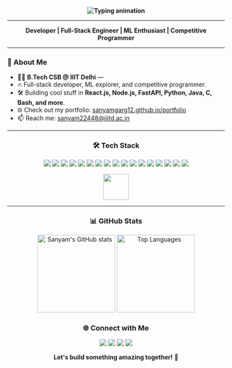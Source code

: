 <!-- Sexy animated banner (optional, can be replaced with a static image) -->
<p align="center">
  <b><img src="https://readme-typing-svg.demolab.com?font=Fira+Code&size=32&pause=1000&color=800080&center=true&vCenter=true&width=900&lines=Hey%2C+I'm+Sanyam+Garg!;Full-Stack+Dev+%7C+ML+Enthusiast+%7C+Code+Nerd;Welcome+to+my+GitHub+Profile!" alt="Typing animation" /></b>
</p>


---

<p align="center">
  <b>Developer | Full-Stack Engineer | ML Enthusiast | Competitive Programmer</b>
</p>

---

### 🚀 About Me

- 🧑‍💻 **B.Tech CSB @ IIIT Delhi** &mdash;
- 🔥 Full-stack developer, ML explorer, and competitive programmer.
- 🛠️ Building cool stuff in **React.js, Node.js, FastAPI, Python, Java, C, Bash, and more**.
- 🌐 Check out my portfolio: [sanyamgarg12.github.io/portfolio](https://sanyamgarg12.github.io/portfolio/)
- 📫 Reach me: sanyam22448@iiitd.ac.in

---

<h3 align="center">🛠️ Tech Stack</h3>

<p align="center">
  <img src="https://img.shields.io/badge/C-00599C?style=for-the-badge&logo=c&logoColor=white"/>
  <img src="https://img.shields.io/badge/C++-00599C?style=for-the-badge&logo=c%2B%2B&logoColor=white"/>
  <img src="https://img.shields.io/badge/Python-3776AB?style=for-the-badge&logo=python&logoColor=white"/>
  <img src="https://img.shields.io/badge/Java-ED8B00?style=for-the-badge&logo=java&logoColor=white"/>
  <img src="https://img.shields.io/badge/React-20232A?style=for-the-badge&logo=react&logoColor=61DAFB"/>
  <img src="https://img.shields.io/badge/Node.js-339933?style=for-the-badge&logo=nodedotjs&logoColor=white"/>
  <img src="https://img.shields.io/badge/Express.js-000000?style=for-the-badge&logo=express&logoColor=white"/>
  <img src="https://img.shields.io/badge/FastAPI-009688?style=for-the-badge&logo=fastapi&logoColor=white"/>
  <img src="https://img.shields.io/badge/Django-092E20?style=for-the-badge&logo=django&logoColor=white"/>
  <img src="https://img.shields.io/badge/MongoDB-47A248?style=for-the-badge&logo=mongodb&logoColor=white"/>
  <img src="https://img.shields.io/badge/Prisma-2D3748?style=for-the-badge&logo=prisma&logoColor=white"/>
  <img src="https://img.shields.io/badge/MySQL-4479A1?style=for-the-badge&logo=mysql&logoColor=white"/>
  <img src="https://img.shields.io/badge/Docker-2496ED?style=for-the-badge&logo=docker&logoColor=white"/>
  <img src="https://img.shields.io/badge/Bash-4EAA25?style=for-the-badge&logo=gnubash&logoColor=white"/>
  <img src="https://img.shields.io/badge/Git-F05032?style=for-the-badge&logo=git&logoColor=white"/>
  <img src="https://img.shields.io/badge/Figma-F24E1E?style=for-the-badge&logo=figma&logoColor=white"/>
  <img src="https://img.shields.io/badge/LaTeX-008080?style=for-the-badge&logo=latex&logoColor=white"/>
</p>
<p align="center">
  <img src="https://media.giphy.com/media/LMt9638dO8dftAjtco/giphy.gif" width="60"/>
</p>

---

<h3 align="center">📊 GitHub Stats</h3>
<p align="center">
  <img src="https://github-readme-stats.vercel.app/api?username=SanyamGarg12&show_icons=true&theme=radical" alt="Sanyam's GitHub stats" height="180"/>
  <img src="https://github-readme-stats.vercel.app/api/top-langs/?username=SanyamGarg12&layout=compact&theme=radical" alt="Top Languages" height="180"/>
</p>


<h3 align="center">🌐 Connect with Me</h3>
<p align="center">
  <a href="https://sanyamgarg12.github.io/portfolio/"><img src="https://img.shields.io/badge/Portfolio-222222?style=for-the-badge&logo=firefox&logoColor=white"/></a>
  <a href="https://www.linkedin.com/in/sanyam-garg-133179250/"><img src="https://img.shields.io/badge/LinkedIn-0A66C2?style=for-the-badge&logo=linkedin&logoColor=white"/></a>
  <a href="https://github.com/SanyamGarg12"><img src="https://img.shields.io/badge/GitHub-181717?style=for-the-badge&logo=github&logoColor=white"/></a>
  <a href="mailto:sanyam22448@iiitd.ac.in"><img src="https://img.shields.io/badge/Email-D14836?style=for-the-badge&logo=gmail&logoColor=white"/></a>
</p>

<p align="center">
  <b>Let's build something amazing together!</b> 🚀
</p>

  
